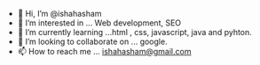 - 👋 Hi, I’m @ishahasham
- 👀 I’m interested in ...   Web development, SEO
- 🌱 I’m currently learning ...html , css, javascript, java and pyhton.
- 💞️ I’m looking to collaborate on ... google.
- 📫 How to reach me ... ishahasham@gmail.com

<!---
ishahasham/ishahasham is a ✨ special ✨ repository because its `README.md` (this file) appears on your GitHub profile.
You can click the Preview link to take a look at your changes.
--->
